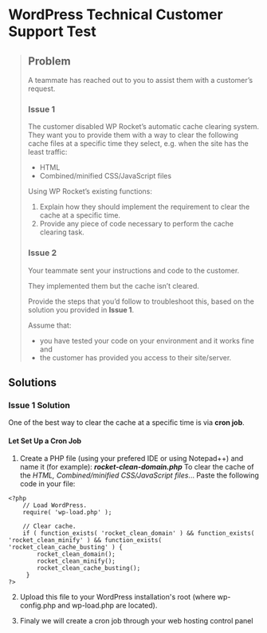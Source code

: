# WordPress Technical Customer Support Test

> ## **Problem**
> 
> A teammate has reached out to you to assist them with a customer’s
> request.
> 
> ### Issue 1
> 
> The customer disabled WP Rocket’s automatic cache clearing system.
> They want you to provide them with a way to clear the following cache
> files at a specific time they select, e.g. when the site has the least
> traffic:
> 
> -   HTML
> -   Combined/minified CSS/JavaScript files
> 
> Using WP Rocket’s existing functions:
> 
> 1.  Explain how they should implement the requirement to clear the cache at a specific time.
> 2.  Provide any piece of code necessary to perform the cache clearing task.
> 
> ### Issue 2
> 
> Your teammate sent your instructions and code to the customer.
> 
> They implemented them but the cache isn’t cleared.
> 
> Provide the steps that you’d follow to troubleshoot this, based on the
> solution you provided in **Issue 1**.
> 
> Assume that:
> 
> -   you have tested your code on your environment and it works fine and
> -   the customer has provided you access to their site/server.


## **Solutions**

### Issue 1 Solution

One of the best way to clear the cache at a specific time is via **cron job**.

#### Let Set Up a Cron Job

 1. Create a PHP file (using your prefered IDE or using Notepad++) and name it (for example): ***rocket-clean-domain.php***
 To clear the cache of the *HTML, Combined/minified CSS/JavaScript files*...
Paste the following code in your file:
```
<?php 
    // Load WordPress.
    require( 'wp-load.php' );
    
    // Clear cache.
    if ( function_exists( 'rocket_clean_domain' ) && function_exists( 'rocket_clean_minify' ) && function_exists( 'rocket_clean_cache_busting' ) {
    	rocket_clean_domain();
    	rocket_clean_minify();
    	rocket_clean_cache_busting();
     } 
?>
```

2.  Upload this file to your WordPress installation's root (where wp-config.php and wp-load.php are located).

3. Finaly we will create a cron job through your web hosting control panel
